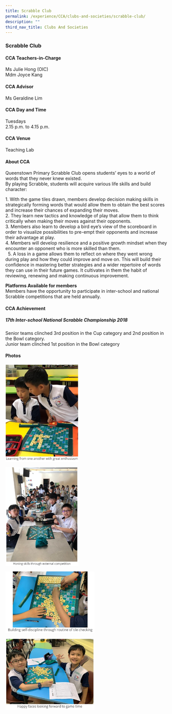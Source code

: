 ```yaml
---
title: Scrabble Club
permalink: /experience/CCA/clubs-and-societies/scrabble-club/
description: ""
third_nav_title: Clubs And Societies
---
```

### **Scrabble Club**
#### **CCA Teachers-in-Charge**
Ms Julie Hong (OIC)<br>
Mdm Joyce Kang

#### **CCA Advisor**
Ms Geraldine Lim

#### **CCA Day and Time**
Tuesdays<br>
2.15 p.m. to 4.15 p.m.

#### **CCA Venue**
Teaching Lab

#### **About CCA**
Queenstown Primary Scrabble Club opens students’ eyes to a world of words that they never knew existed.<br>
By playing Scrabble, students will acquire various life skills and build character:

1\.  With the game tiles drawn, members develop decision making skills in strategically forming words that would allow them to obtain the best scores and increase their chances of expanding their moves.<br>
2\.  They learn new tactics and knowledge of play that allow them to think critically when making their moves against their opponents.<br>
3\.  Members also learn to develop a bird eye’s view of the scoreboard in order to visualize possibilities to pre-empt their opponents and increase their advantage at play.<br>
4\.  Members will develop resilience and a positive growth mindset when they encounter an opponent who is more skilled than them.<br> 
5\.  A loss in a game allows them to reflect on where they went wrong during play and how they could improve and move on. This will build their confidence in mastering better strategies and a wider repertoire of words they can use in their future games. It cultivates in them the habit of reviewing, renewing and making continuous improvement.

**Platforms Available for members**<br>
Members have the opportunity to participate in inter-school and national Scrabble competitions that are held annually.

#### **CCA Achievement**
##### **17th Inter-school National Scrabble Championship 2018**
Senior teams clinched 3rd position in the Cup category and 2nd position in the Bowl category. <br>
Junior team clinched 1st position in the Bowl category

#### **Photos**

<img src="/images/scrabble%201.jpg" 
     style="width:45%">

<img src="/images/scrabble%202.jpg" 
     style="width:45%">
		 
<img src="/images/scrabble%203.jpg" 
     style="width:55%">

<img src="/images/scrabble%204.jpg" 
     style="width:55%">